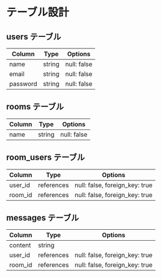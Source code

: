 # テーブル設計

## users テーブル

| Column   | Type   | Options     |
| -------- | ------ | ----------- |      
| name     | string | null: false |  
| email    | string | null: false |       
| password | string | null: false |
  
## rooms テーブル  

| Column | Type   | Options     |    
| ------ | ------ | ----------- |
| name  | string | null: false |  

## room_users テーブル

| Column  | Type    | Options                        |
| ------- | ------- | ------------------------------ |
| user_id | references | null: false, foreign_key: true |
| room_id | references | null: false, foreign_key: true |

## messages テーブル

| Column  | Type    | Options                        |
| ------- | ------- | ------------------------------ |
| content    | string  |
| user_id | references | null: false, foreign_key: true |
| room_id | references | null: false, foreign_key: true |
